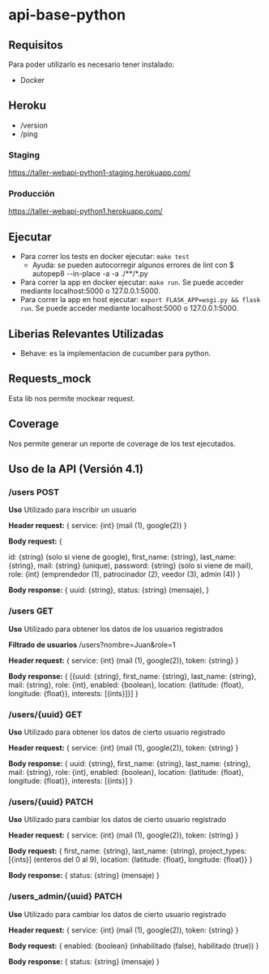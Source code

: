 # api-base-python

## Requisitos
Para poder utilizarlo es necesario tener instalado:

* Docker

## Heroku
* /version
* /ping

### Staging
https://taller-webapi-python1-staging.herokuapp.com/

### Producción
https://taller-webapi-python1.herokuapp.com/

## Ejecutar
* Para correr los tests en docker ejecutar: `make test`
  * Ayuda: se pueden autocorregir algunos errores de lint con $ autopep8 --in-place -a -a ./**/*.py
* Para correr la app en docker ejecutar: `make run`. Se puede acceder mediante localhost:5000 o 127.0.0.1:5000.
* Para correr la app en host ejecutar: `export FLASK_APP=wsgi.py && flask run`. Se puede acceder mediante localhost:5000 o 127.0.0.1:5000.

## Liberias Relevantes Utilizadas
* Behave: es la implementacion de cucumber para python.

## Requests_mock
Esta lib nos permite mockear request.

## Coverage
Nos permite generar un reporte de coverage de los test ejecutados.

## Uso de la API (Versión 4.1)

### /users POST
**Uso**
Utilizado para inscribir un usuario

**Header request:**
{
  service: {int} (mail (1), google(2))
}

**Body request:**
{

id: {string} (solo si viene de google),
first_name: {string},
last_name: {string},
mail: {string} (unique),
password: {string} (solo si viene de mail),
role: {int} (emprendedor (1), patrocinador (2), veedor (3), admin (4))
}

**Body response:**
{
uuid: {string}, 
status: {string} (mensaje), 
}

### /users GET
**Uso**
Utilizado para obtener los datos de los usuarios registrados

**Filtrado de usuarios**
/users?nombre=Juan&role=1

**Header request:**
{
  service: {int} (mail (1), google(2)),
  token: {string}
}

**Body response:**
{
[{uuid: {string}, first_name: {string}, last_name: {string}, mail: {string}, role: {int}, enabled: {boolean}, location: {latitude: {float}, longitude: {float}}, interests: [{ints}]}]
}

### /users/{uuid} GET
**Uso**
Utilizado para obtener los datos de cierto usuario registrado

**Header request:**
{
  service: {int} (mail (1), google(2)),
  token: {string}
}

**Body response:**
{
uuid: {string}, 
first_name: {string}, 
last_name: {string}, 
mail: {string}, 
role: {int}, 
enabled: {boolean},
location: {latitude: {float}, longitude: {float}},
interests: [{ints}]
}

### /users/{uuid} PATCH
**Uso**
Utilizado para cambiar los datos de cierto usuario registrado

**Header request:**
{
  service: {int} (mail (1), google(2)),
  token: {string}
}

**Body request:**
{
first_name: {string}, 
last_name: {string}, 
project_types: [{ints}] (enteros del 0 al 9),
location: {latitude: {float}, longitude: {float}}
}

**Body response:**
{
status: {string} (mensaje)
}

### /users_admin/{uuid} PATCH
**Uso**
Utilizado para cambiar los datos de cierto usuario registrado

**Header request:**
{
  service: {int} (mail (1), google(2)),
  token: {string}
}

**Body request:**
{
enabled: {boolean} (inhabilitado (false), habilitado (true))
}

**Body response:**
{
status: {string} (mensaje)
}
